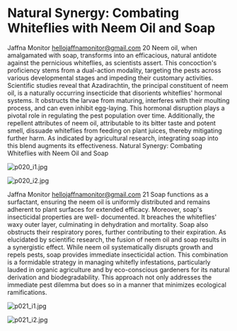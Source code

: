 # Natural Synergy: Combating Whiteflies with Neem Oil and Soap

Jaffna Monitor
hellojaffnamonitor@gmail.com
20
Neem oil, when amalgamated with 
soap, transforms into an efficacious, 
natural 
antidote 
against 
the 
pernicious whiteflies, as scientists 
assert. This concoction's proficiency 
stems from a dual-action modality, 
targeting the pests across various 
developmental stages and impeding 
their customary activities.
Scientific 
studies 
reveal 
that 
Azadirachtin, 
the 
principal 
constituent of neem oil, is a 
naturally occurring insecticide that 
disorients 
whiteflies' 
hormonal 
systems. It obstructs the larvae 
from maturing, interferes with their 
moulting process, and can even 
inhibit egg-laying. This hormonal 
disruption plays a pivotal role in 
regulating the pest population over 
time. Additionally, the repellent 
attributes of neem oil, attributable 
to its bitter taste and potent smell, 
dissuade whiteflies from feeding 
on plant juices, thereby mitigating 
further harm.
As 
indicated 
by 
agricultural 
research, integrating soap into this 
blend augments its effectiveness. 
Natural Synergy:
Combating Whiteflies with 
Neem Oil and Soap

![p020_i1.jpg](images_out/010_natural_synergy_combating_whiteflies_with_neem_oil/p020_i1.jpg)

![p020_i2.jpg](images_out/010_natural_synergy_combating_whiteflies_with_neem_oil/p020_i2.jpg)

Jaffna Monitor
hellojaffnamonitor@gmail.com
21
Soap functions as a surfactant, 
ensuring the neem oil is 
uniformly distributed and 
remains adherent to plant 
surfaces for extended efficacy. 
Moreover, soap's insecticidal 
properties 
are 
well-
documented. It breaches the 
whiteflies' waxy outer layer, 
culminating in dehydration 
and mortality. Soap also 
obstructs their respiratory 
pores, further contributing to 
their expiration.
As elucidated by scientific 
research, the fusion of neem 
oil and soap results in a 
synergistic effect. While neem 
oil systematically disrupts 
growth and repels pests, 
soap 
provides 
immediate 
insecticidal 
action. 
This 
combination is a formidable 
strategy in managing whitefly 
infestations, particularly lauded in organic agriculture 
and by eco-conscious gardeners for its natural derivation 
and biodegradability. This approach not only addresses 
the immediate pest dilemma but does so in a manner that 
minimizes ecological ramifications.

![p021_i1.jpg](images_out/010_natural_synergy_combating_whiteflies_with_neem_oil/p021_i1.jpg)

![p021_i2.jpg](images_out/010_natural_synergy_combating_whiteflies_with_neem_oil/p021_i2.jpg)

